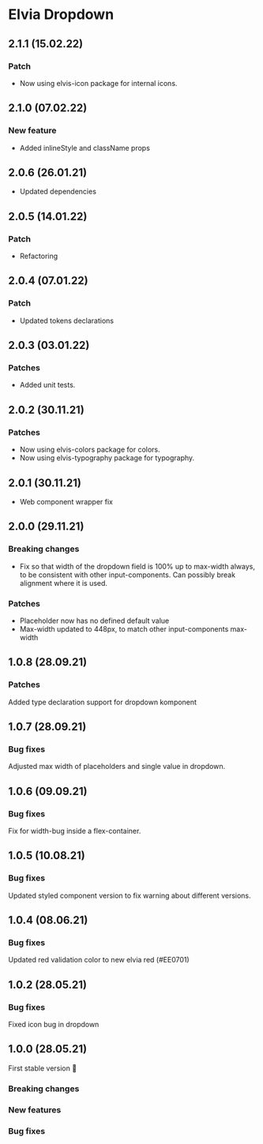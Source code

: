 # Elvia Dropdown

## 2.1.1 (15.02.22)

### Patch

- Now using elvis-icon package for internal icons.

## 2.1.0 (07.02.22)

### New feature

- Added inlineStyle and className props

## 2.0.6 (26.01.21)

- Updated dependencies

## 2.0.5 (14.01.22)

### Patch

- Refactoring

## 2.0.4 (07.01.22)

### Patch

- Updated tokens declarations

## 2.0.3 (03.01.22)

### Patches

- Added unit tests.

## 2.0.2 (30.11.21)

### Patches

- Now using elvis-colors package for colors.
- Now using elvis-typography package for typography.

## 2.0.1 (30.11.21)

- Web component wrapper fix

## 2.0.0 (29.11.21)

### Breaking changes

- Fix so that width of the dropdown field is 100% up to max-width always, to be consistent with other
  input-components. Can possibly break alignment where it is used.

### Patches

- Placeholder now has no defined default value
- Max-width updated to 448px, to match other input-components max-width

## 1.0.8 (28.09.21)

### Patches

Added type declaration support for dropdown komponent

## 1.0.7 (28.09.21)

### Bug fixes

Adjusted max width of placeholders and single value in dropdown.

## 1.0.6 (09.09.21)

### Bug fixes

Fix for width-bug inside a flex-container.

## 1.0.5 (10.08.21)

### Bug fixes

Updated styled component version to fix warning about different versions.

## 1.0.4 (08.06.21)

### Bug fixes

Updated red validation color to new elvia red (#EE0701)

## 1.0.2 (28.05.21)

### Bug fixes

Fixed icon bug in dropdown

## 1.0.0 (28.05.21)

First stable version :tada:

### Breaking changes

### New features

### Bug fixes
